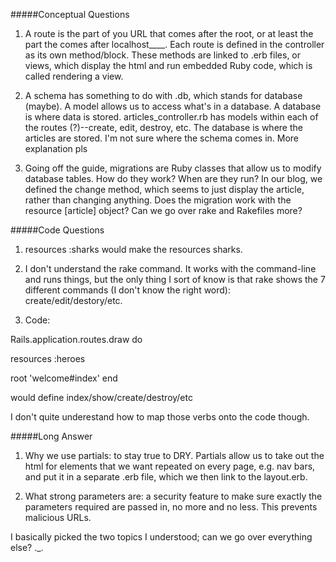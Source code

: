 #####Conceptual Questions

1. A route is the part of you URL that comes after the root, or at least the part the comes after localhost____. Each route is defined in the controller as its own method/block. These methods are linked to .erb files, or views, which display the html and run embedded Ruby code, which is called rendering a view. 

2. A schema has something to do with .db, which stands for database (maybe). A model allows us to access what's in a database. A database is where data is stored. articles_controller.rb has models within each of the routes (?)--create, edit, destroy, etc. The database is where the articles are stored. I'm not sure where the schema comes in. More explanation pls

3. Going off the guide, migrations are Ruby classes that allow us to modify database tables. How do they work? When are they run? In our blog, we defined the change method, which seems to just display the article, rather than changing anything. Does the migration work with the resource [article] object? Can we go over rake and Rakefiles more?

#####Code Questions
1. resources :sharks would make the resources sharks. 

2. I don't understand the rake command. It works with the command-line and runs things, but the only thing I sort of know is that rake shows the 7 different commands (I don't know the right word): create/edit/destory/etc.

3. Code: 

 <!-- routes.rb -->

Rails.application.routes.draw do
 
  resources :heroes
 
  root 'welcome#index'
end

<!-- HeroesController.rb -->

would define index/show/create/destroy/etc

I don't quite underestand how to map those verbs onto the code though. 

#####Long Answer
1. Why we use partials: to stay true to DRY. Partials allow us to take out the html for elements that we want repeated on every page, e.g. nav bars, and put it in a separate .erb file, which we then link to the layout.erb.

2. What strong parameters are: a security feature to make sure exactly the parameters required are passed in, no more and no less. This prevents malicious URLs.

I basically picked the two topics I understood; can we go over everything else? ._.
